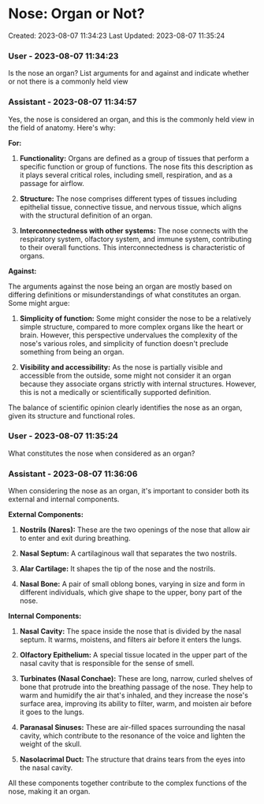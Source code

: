 # Nose: Organ or Not?

Created: 2023-08-07 11:34:23
Last Updated: 2023-08-07 11:35:24

### User - 2023-08-07 11:34:23

Is the nose an organ? List arguments for and against and indicate whether or not there is a commonly held view

### Assistant - 2023-08-07 11:34:57

Yes, the nose is considered an organ, and this is the commonly held view in the field of anatomy. Here's why:

**For:**

1. **Functionality:** Organs are defined as a group of tissues that perform a specific function or group of functions. The nose fits this description as it plays several critical roles, including smell, respiration, and as a passage for airflow.

2. **Structure:** The nose comprises different types of tissues including epithelial tissue, connective tissue, and nervous tissue, which aligns with the structural definition of an organ.

3. **Interconnectedness with other systems:** The nose connects with the respiratory system, olfactory system, and immune system, contributing to their overall functions. This interconnectedness is characteristic of organs.

**Against:**

The arguments against the nose being an organ are mostly based on differing definitions or misunderstandings of what constitutes an organ. Some might argue:

1. **Simplicity of function:** Some might consider the nose to be a relatively simple structure, compared to more complex organs like the heart or brain. However, this perspective undervalues the complexity of the nose's various roles, and simplicity of function doesn't preclude something from being an organ.

2. **Visibility and accessibility:** As the nose is partially visible and accessible from the outside, some might not consider it an organ because they associate organs strictly with internal structures. However, this is not a medically or scientifically supported definition.

The balance of scientific opinion clearly identifies the nose as an organ, given its structure and functional roles.


### User - 2023-08-07 11:35:24

What constitutes the nose when considered as an organ?

### Assistant - 2023-08-07 11:36:06

When considering the nose as an organ, it's important to consider both its external and internal components. 

**External Components:**

1. **Nostrils (Nares):** These are the two openings of the nose that allow air to enter and exit during breathing.

2. **Nasal Septum:** A cartilaginous wall that separates the two nostrils.

3. **Alar Cartilage:** It shapes the tip of the nose and the nostrils.

4. **Nasal Bone:** A pair of small oblong bones, varying in size and form in different individuals, which give shape to the upper, bony part of the nose.

**Internal Components:**

1. **Nasal Cavity:** The space inside the nose that is divided by the nasal septum. It warms, moistens, and filters air before it enters the lungs.

2. **Olfactory Epithelium:** A special tissue located in the upper part of the nasal cavity that is responsible for the sense of smell.

3. **Turbinates (Nasal Conchae):** These are long, narrow, curled shelves of bone that protrude into the breathing passage of the nose. They help to warm and humidify the air that's inhaled, and they increase the nose's surface area, improving its ability to filter, warm, and moisten air before it goes to the lungs.

4. **Paranasal Sinuses:** These are air-filled spaces surrounding the nasal cavity, which contribute to the resonance of the voice and lighten the weight of the skull.

5. **Nasolacrimal Duct:** The structure that drains tears from the eyes into the nasal cavity.

All these components together contribute to the complex functions of the nose, making it an organ.

